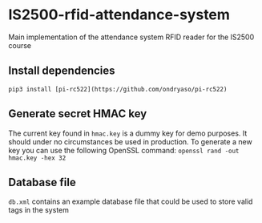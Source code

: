 # IS2500-rfid-attendance-system
Main implementation of the attendance system RFID reader for the IS2500 course

## Install dependencies
`pip3 install [pi-rc522](https://github.com/ondryaso/pi-rc522)`

## Generate secret HMAC key
The current key found in `hmac.key` is a dummy key for demo purposes.
It should under no circumstances be used in production.
To generate a new key you can use the following OpenSSL command:
`openssl rand -out hmac.key -hex 32`

## Database file
`db.xml` contains an example database file that could be used to store
valid tags in the system
